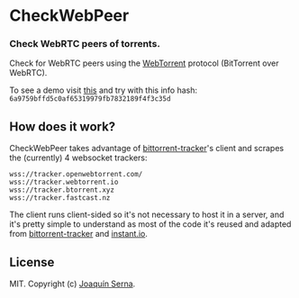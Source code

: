 # CheckWebPeer

### Check WebRTC peers of torrents.

Check for WebRTC peers using the [WebTorrent](http://webtorrent.io) protocol (BitTorrent
over WebRTC).

To see a demo visit [this](https://bubuanabelas.github.io/CheckWebPeer/) and try with this info hash: `6a9759bffd5c0af65319979fb7832189f4f3c35d`

## How does it work?

CheckWebPeer takes advantage of [bittorrent-tracker](https://github.com/feross/bittorrent-tracker)'s client and scrapes the (currently) 4 websocket trackers:

~~~
wss://tracker.openwebtorrent.com/
wss://tracker.webtorrent.io
wss://tracker.btorrent.xyz
wss://tracker.fastcast.nz
~~~

The client runs client-sided so it's not necessary to host it in a server, and it's pretty simple to understand as most of the code it's reused and adapted from [bittorrent-tracker](https://github.com/feross/bittorrent-tracker) and [instant.io](https://instant.io).

## License

MIT. Copyright (c) [Joaquín Serna](http://www.github.com/BubuAnabaleas).
